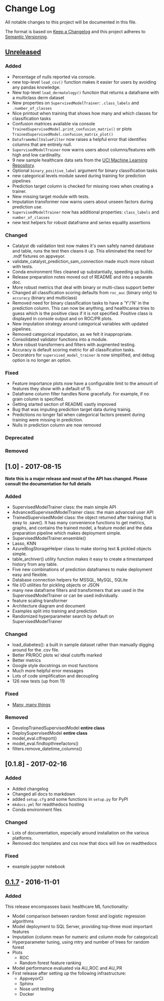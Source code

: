 # Change Log

All notable changes to this project will be documented in this file.

The format is based on [Keep a Changelog](http://keepachangelog.com/) 
and this project adheres to [Semantic Versioning](http://semver.org/).

## [Unreleased]

### Added

- Percentage of nulls reported via console.
- new top-level `load_csv()` function makes it easier for users by avoiding any pandas knowledge.
- New top-level `load_dermatology()` function that returns a dataframe with a multiclass derm dataset
- New properties on `SupervisedModelTrainer`: `.class_labels` and `.number_of_classes`
- Nice printout when training that shows how many and which classes for classification tasks
- Confusion matrices available via console `TrainedSupervisedModel.print_confusion_matrix()`
    or plots `TrainedSupervisedModel.confusion_matrix_plot()`
- `DataframeNullValueFilter` now raises a helpful error that identifies columns that are entirely null.
- `SupervisedModelTrainer` now warns users about columns/features with high and low cardinality.
- 9 new sample healthcare data sets from the [UCI Machine Learning Repository](https://archive.ics.uci.edu/ml/datasets.html).
- Optional `binary_positive_label` argument for binary classification tasks
- new categorical levels module saved during training for prediction pipelines
- Prediction target column is checked for missing rows when creating a trainer.
- New missing target module with tests.
- Imputation transformer now warns users about unseen factors during prediction use.
- `SupervisedModelTrainer` now has additional properties: `class_labels` and `number_of_classes`
- new test helpers for robust dataframe and series equality assertions

### Changed

- Catalyst db validation test now makes it's own safely named database and table, runs the test then cleans it up. This
eliminated the need for .mdf fixtures on appveyor.
- validate_catalyst_prediction_sam_connection made much more robust with tests.
- Conda environment files cleaned up substantially, speeding up builds.
- Release preparation notes moved out of README and into a separate doc.
- More robust metrics that deal with binary or multi-class support better
- Changed all classification scoring defaults from `roc_auc` (binary only) to `accuracy` (binary and multiclass)
- Removed need for binary classification tasks to have a 'Y'/'N' in the
prediction column. This can now be anything, and healthcareai tries to guess
which is the positive class if it is not specified. Positive class is displayed
in console output and on ROC/PR plots.
- New imputation strategy around categorical variables with updated pipelines.
- Removed categorical imputation, as we felt it inappropriate.
- Consolidated validator functions into a module.
- More robust transformers and filters with augmented testing.
- Accuracy is default scoring metric for all classification tasks.
- Decorators for `supervised_model_trainer` is now simplified, and debug option is no longer an option.

### Fixed

- Feature importance plots now have a configurable limit to the amount of features they show with a default of 15.
- Dataframe column filter handles None gracefully. For example, if no grain column is specified.
- Getting started section of README vastly improved
- Bug that was imputing prediction target data during trainig.
- Predictions no longer fail when categorical factors present during training were missing in prediction.
- Nulls in prediction column are now removed

### Deprecated

### Removed

## [1.0] - 2017-08-15

**Note this is a major release and most of the API has changed. Please consult the documentation for full details**

### Added

- SupervisedModelTrainer class: the main simple API
- AdvancedSupervisedModelTrainer class: the main advanced user API
- TrainedSupervisedModel class: the object returned after training that is easy to .save(). It has many convenience functions to get metrics, graphs, and contains the trained model, a feature model and the data preparation pipeline which makes deployment simple.
- SupervisedModelTrainer.ensemble()
- Lasso, KNN
- AzureBlogStorageHelper class to make storing text & pickled objects simple.
- table_archiver() utility function makes it easy to create a timestamped history from any table.
- Five new combinations of prediction dataframes to make deployment easy and flexible.
- Database connection helpers for MSSQL, MySQL, SQLite
- file I/O utilities for pickling objects or JSON
- many new dataframe filters and transformers that are used in the SupervisedModelTrainer or can be used individually.
- feature scaling transformer
- Architecture diagram and document
- Examples split into training and prediction
- Randomized hyperparameter search by default on SupervisedModelTrainer

### Changed

- load_diabetes(): a built in sample dataset rather than manually digging around for the .csv file.
- Better PR/ROC plots w/ ideal cutoffs marked
- Better metrics
- Google style docstrings on most functions
- Much more helpful error messages
- Lots of code simplification and decoupling
- 126 new tests (up from 11)

### Fixed

- [Many, many things](https://github.com/HealthCatalyst/healthcareai-py/issues/163)

### Removed

- DevelopTrainedSupervisedModel **entire class**
- DeploySupervisedModel **entire class**
- model_eval.clfreport()
- model_eval.findtopthreefactors()
- filters.remove_datetime_columns()

## [0.1.8] - 2017-02-16

### Added

- Added changelog
- Changed all docs to markdown
- added `setup.cfg` and some functions in `setup.py` for PyPI
- `mkdocs.yml` for readthedocs hosting
- Conda environment files

### Changed

- Lots of documentation, especially around installation on the various platforms.
- Removed doc templates and css now that docs will live on readthedocs

### Fixed

- example jupyter notebook

## [0.1.7] - 2016-11-01

### Added

This release encompasses basic healthcare ML functionality:

- Model comparison between random forest and logistic regression algorithms
- Model deployment to SQL Server, providing top-three most important features
- Imputation (column mean for numeric and column mode for categorical)
- Hyperparameter tuning, using mtry and number of trees for random forest
- Plots
    - ROC 
    - Random forest feature ranking
- Model performance evaluated via AU_ROC and AU_PR
- First release after setting up the following infrastructure:
    - AppveyorCI
    - Sphinx
    - Nose unit testing
    - Docker

[Unreleased]: https://github.com/HealthCatalyst/healthcareai-py/compare/v0.1.7...HEAD
[0.1.7]: https://github.com/HealthCatalyst/healthcareai-py/releases/tag/v0.1.7-beta